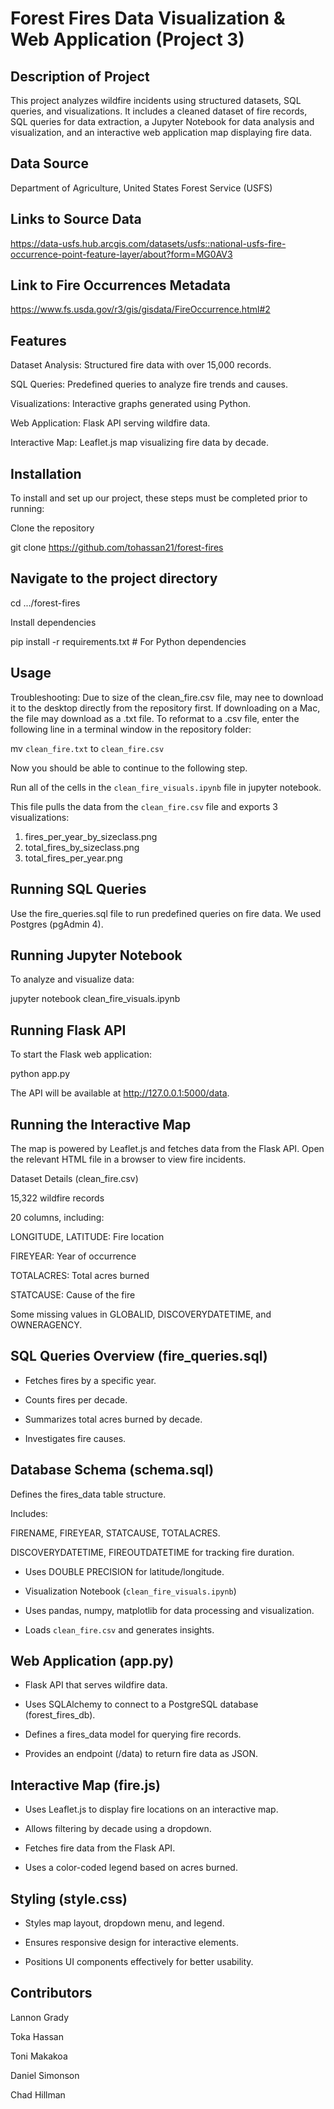 # Forest Fires Data Visualization & Web Application (Project 3)

## Description of Project

This project analyzes wildfire incidents using structured datasets, SQL queries, and visualizations. It includes a cleaned dataset of fire records, SQL queries for data extraction, a Jupyter Notebook for data analysis and visualization, and an interactive web application map displaying fire data.

## Data Source

Department of Agriculture, United States Forest Service (USFS)

## Links to Source Data

<https://data-usfs.hub.arcgis.com/datasets/usfs::national-usfs-fire-occurrence-point-feature-layer/about?form=MG0AV3>

## Link to Fire Occurrences Metadata

<https://www.fs.usda.gov/r3/gis/gisdata/FireOccurrence.html#2>

## Features

Dataset Analysis: Structured fire data with over 15,000 records.

SQL Queries: Predefined queries to analyze fire trends and causes.

Visualizations: Interactive graphs generated using Python.

Web Application: Flask API serving wildfire data.

Interactive Map: Leaflet.js map visualizing fire data by decade.

## Installation

To install and set up our project, these steps must be completed prior to running:

Clone the repository

git clone <https://github.com/tohassan21/forest-fires>

## Navigate to the project directory

cd .../forest-fires

Install dependencies

pip install -r requirements.txt  # For Python dependencies

## Usage

Troubleshooting: Due to size of the clean_fire.csv file, may nee to download it to the desktop directly from the repository first. If downloading on a Mac, the file may download as a .txt file. To reformat to a .csv file, enter the following line in a terminal window in the repository folder:

mv `clean_fire.txt` to `clean_fire.csv`

Now you should be able to continue to the following step.

Run all of the cells in the `clean_fire_visuals.ipynb` file in jupyter notebook.

This file pulls the data from the `clean_fire.csv` file and exports 3 visualizations:

1. fires_per_year_by_sizeclass.png
2. total_fires_by_sizeclass.png
3. total_fires_per_year.png

## Running SQL Queries

Use the fire_queries.sql file to run predefined queries on fire data. We used Postgres (pgAdmin 4).

## Running Jupyter Notebook

To analyze and visualize data:

jupyter notebook clean_fire_visuals.ipynb

## Running Flask API

To start the Flask web application:

python app.py

The API will be available at <http://127.0.0.1:5000/data>.

## Running the Interactive Map

The map is powered by Leaflet.js and fetches data from the Flask API. Open the relevant HTML file in a browser to view fire incidents.

Dataset Details (clean_fire.csv)

15,322 wildfire records

20 columns, including:

LONGITUDE, LATITUDE: Fire location

FIREYEAR: Year of occurrence

TOTALACRES: Total acres burned

STATCAUSE: Cause of the fire

Some missing values in GLOBALID, DISCOVERYDATETIME, and OWNERAGENCY.

## SQL Queries Overview (fire_queries.sql)

- Fetches fires by a specific year.

- Counts fires per decade.

- Summarizes total acres burned by decade.

- Investigates fire causes.

## Database Schema (schema.sql)

Defines the fires_data table structure.

Includes:

FIRENAME, FIREYEAR, STATCAUSE, TOTALACRES.

DISCOVERYDATETIME, FIREOUTDATETIME for tracking fire duration.

- Uses DOUBLE PRECISION for latitude/longitude.

- Visualization Notebook (`clean_fire_visuals.ipynb`)

- Uses pandas, numpy, matplotlib for data processing and visualization.

- Loads `clean_fire.csv` and generates insights.

## Web Application (app.py)

- Flask API that serves wildfire data.

- Uses SQLAlchemy to connect to a PostgreSQL database (forest_fires_db).

- Defines a fires_data model for querying fire records.

- Provides an endpoint (/data) to return fire data as JSON.

## Interactive Map (fire.js)

- Uses Leaflet.js to display fire locations on an interactive map.

- Allows filtering by decade using a dropdown.

- Fetches fire data from the Flask API.

- Uses a color-coded legend based on acres burned.

## Styling (style.css)

- Styles map layout, dropdown menu, and legend.

- Ensures responsive design for interactive elements.

- Positions UI components effectively for better usability.

## Contributors

Lannon Grady

Toka Hassan

Toni Makakoa

Daniel Simonson

Chad Hillman

